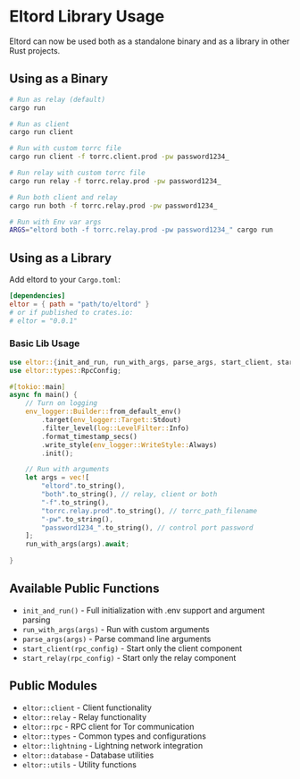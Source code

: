 # Eltord Library Usage

Eltord can now be used both as a standalone binary and as a library in other Rust projects.

## Using as a Binary

```bash
# Run as relay (default)
cargo run

# Run as client
cargo run client

# Run with custom torrc file
cargo run client -f torrc.client.prod -pw password1234_

# Run relay with custom torrc file
cargo run relay -f torrc.relay.prod -pw password1234_

# Run both client and relay
cargo run both -f torrc.relay.prod -pw password1234_

# Run with Env var args
ARGS="eltord both -f torrc.relay.prod -pw password1234_" cargo run

```

## Using as a Library

Add eltord to your `Cargo.toml`:

```toml
[dependencies]
eltor = { path = "path/to/eltord" }
# or if published to crates.io:
# eltor = "0.0.1"
```

### Basic Lib Usage

```rust
use eltor::{init_and_run, run_with_args, parse_args, start_client, start_relay};
use eltor::types::RpcConfig;

#[tokio::main]
async fn main() {
    // Turn on logging
    env_logger::Builder::from_default_env()
        .target(env_logger::Target::Stdout)
        .filter_level(log::LevelFilter::Info)
        .format_timestamp_secs()
        .write_style(env_logger::WriteStyle::Always)
        .init();

    // Run with arguments
    let args = vec![
        "eltord".to_string(),
        "both".to_string(), // relay, client or both
        "-f".to_string(),
        "torrc.relay.prod".to_string(), // torrc_path_filename
        "-pw".to_string(),
        "password1234_".to_string(), // control port password
    ];
    run_with_args(args).await;
    
}
```


## Available Public Functions

- `init_and_run()` - Full initialization with .env support and argument parsing
- `run_with_args(args)` - Run with custom arguments  
- `parse_args(args)` - Parse command line arguments
- `start_client(rpc_config)` - Start only the client component
- `start_relay(rpc_config)` - Start only the relay component

## Public Modules

- `eltor::client` - Client functionality
- `eltor::relay` - Relay functionality  
- `eltor::rpc` - RPC client for Tor communication
- `eltor::types` - Common types and configurations
- `eltor::lightning` - Lightning network integration
- `eltor::database` - Database utilities
- `eltor::utils` - Utility functions
